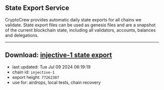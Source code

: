 ## State Export Service
CryptoCrew provides automatic daily state exports for all chains we validate. State export files can be used as genesis files and are a snapshot of the current blockchain state, including all validators, accounts, balances and delegations.

---
**Download: [injective-1 state export](https://dl-eu2.ccvalidators.com/SERVICE/injective/injective-1_export_77262307.json)**
---

- last updated: Tue Jul 09 2024 06:19:19
- chain id: `injective-1`
- export height: `77262307`
- use for: airdrops, local tests, chain recovery

